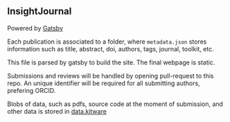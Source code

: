 InsightJournal
--------------

Powered by [Gatsby](https://www.gatsbyjs.org/)

Each publication is associated to a folder, where `metadata.json` stores information
such as title, abstract, doi, authors, tags, journal, toolkit, etc.

This file is parsed by gatsby to build the site. The final webpage is static.

Submissions and reviews will be handled by opening pull-request to this repo.
An unique identifier will be required for all submitting authors, prefering ORCID.

Blobs of data, such as pdfs, source code at the moment of submission, and other data is stored in
[data.kitware](https://data.kitware.com/#collection/5cb75e388d777f072b41e8db/folder/5cc782658d777f072b7834a2)

